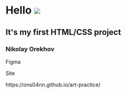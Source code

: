 # Hello ![](https://github.com/blackcater/blackcater/raw/main/images/Hi.gif) 
## It's my first HTML/CSS project
### Nikolay Orekhov

<p>
Figma
<a href "https://www.figma.com/file/TfpCEDfA8o8ZkqHndqF2Vv/Untitled?type=design&node-id=0%3A1&mode=design&t=98WVqPVlGU4d1UsY-1"> </a>
</p>
Site
<p> https://ons04nn.github.io/art-practice/ </p>
